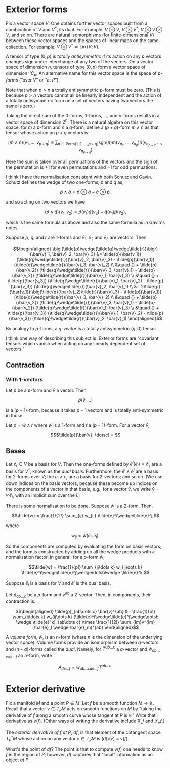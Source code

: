 <!-- -*- fill-column: 64; eval: (auto-fill-mode -1); eval: (visual-fill-column-mode 1); eval: (visual-line-mode 1); eval: (adaptive-wrap-prefix-mode 1) -*- -->

# Exterior forms

Fix a vector space $V$. One obtains further vector spaces built from a combination of $V$ and $V^*$, its dual. For example: $V \otimes V$, $V \otimes V^*$, $V \otimes V \otimes V$, and so on. There are natural isomorphisms (for finite-dimensional $V$) between these vector spaces and the spaces of linear maps on the same collection. For example, $V \otimes V^* \simeq \mathop{\mathrm{Lin}}(V; V)$. 

A tensor of type $(0, p)$ is _totally antisymmetric_ if its action on any $p$ vectors changes sign under interchange of any two of the vectors. On a vector space of dimension $n$, tensors of type $(0, p)$ form a vector space of dimension ${}^nC_p$. An alternative name for this vector space is the space of _$p$-forms_ (“over $V$” or “at $P$”). 

Note that when $p>n$ a totally antisymmetric $p$-form must be zero. (This is because $p>n$ vectors cannot all be linearly independent and the action of a totally antisymmetric form on a set of vectors having two vectors the same is zero.)

Taking the direct sum of the $0$-forms, $1$-forms, ..., and $n$-forms results in a vector space of dimension $2^n$. There is a natural algebra on this vector space: for $\tilde{m}$ a $p$-form and $\tilde{n}$ a $q$-form, define a $(p+q)$-form $\tilde{m}\wedge \tilde{n}$ as that tensor whose action on $p+q$ vectors is:

```math
(\tilde{m}\wedge\tilde{n})(v_1, \dotsc, v_{p+q}) \equiv 
	\sum_{\pi \in {\mathrm{Perm}}(1, 2, \dotsc, p+q)} 
	\mathrm{sgn}(\pi)
	\tilde{m}(v_{\pi_1}, \dotsc, v_{\pi_p}) \tilde{n}(v_{\pi_{p+1}}, \dotsc, v_{\pi_{p+q}}) 
```

Here the sum is taken over all permuations of the vectors and the sign of the permutation is $+1$ for even permutations and $-1$ for odd permuations. 

I think I have the normalisation consistent with both Schutz and Gavin. Schutz defines the wedge of two one-forms, $\tilde{p}$ and $\tilde{q}$ as,
```math
\tilde{p} \wedge \tilde{q} = \tilde{p}\otimes \tilde{q} - \tilde{q}\otimes\tilde{p},
```
and so acting on two vectors we have
```math
(\tilde{p} \wedge \tilde{q})(v_1, v_2) = \tilde{p}(v_1) \tilde{q}(v_2) - \tilde{q}(v_1)\tilde{p}(v_2),
```
which is the same formula as above and also the same formula as in Gavin's notes.

Suppose $\tilde{p}$, $\tilde{q}$, and $\tilde{r}$ are 1-forms and $\bar{v}_1$, $\bar{v}_2$ and $\bar{v}_3$ are vectors. Then
```math
\begin{aligned}
\bigl(\tilde{p}\wedge(\tilde{q}\wedge\tilde{r})\bigr)(\bar{v}_1, \bar{v}_2, \bar{v}_3) 
&=  \tilde{p}(\bar{v_1}) (\tilde{q}\wedge\tilde{r})(\bar{v}_2, \bar{v}_3) - \tilde{p}(\bar{v_1}) (\tilde{q}\wedge\tilde{r})(\bar{v}_3, \bar{v}_2) \\
&\quad {} + \tilde{p}(\bar{v_2}) (\tilde{q}\wedge\tilde{r})(\bar{v}_3, \bar{v}_1) - \tilde{p}(\bar{v_2}) (\tilde{q}\wedge\tilde{r})(\bar{v}_1, \bar{v}_3) \\
&\quad {} + \tilde{p}(\bar{v_3}) (\tilde{q}\wedge\tilde{r})(\bar{v}_1, \bar{v}_2) - \tilde{p}(\bar{v_3}) (\tilde{q}\wedge\tilde{r})(\bar{v}_2, \bar{v}_1) \\
&=  2\tilde{p}(\bar{v_1}) \big(\tilde{q}(\bar{v}_2)\tilde{r}(\bar{v}_3) - \tilde{p}(\bar{v_1}) (\tilde{q}\wedge\tilde{r})(\bar{v}_3, \bar{v}_2) \\
&\quad {} + \tilde{p}(\bar{v_2}) (\tilde{q}\wedge\tilde{r})(\bar{v}_3, \bar{v}_1) - \tilde{p}(\bar{v_2}) (\tilde{q}\wedge\tilde{r})(\bar{v}_1, \bar{v}_3) \\
&\quad {} + \tilde{p}(\bar{v_3}) (\tilde{q}\wedge\tilde{r})(\bar{v}_1, \bar{v}_2) - \tilde{p}(\bar{v_3}) (\tilde{q}\wedge\tilde{r})(\bar{v}_2, \bar{v}_1)
\end{aligned}
```

By analogy to $p$-forms, a _$q$-vector_ is a totally
antisymmetric $(q,0)$ tensor.

I think one way of describing this subject is: Exterior forms
are “covariant tensors which vanish when acting on any linearly
dependent set of vectors.”

## Contraction

### With $1$-vectors

Let $\tilde{p}$ be a $p$-form and $\bar{v}$ a vector. Then
```math
\tilde{p}(\bar{v}, \dotsc)
```
is a $(p-1)$-form, because it takes $p-1$ vectors and is totally anti-symmetric in those. 

Let $\tilde{p} = \tilde{w}\wedge\tilde{r}$ where $\tilde{w}$ is a 1-form and $\tilde{r}$ a $(p-1)$-form. For a vector $\bar{v}$, 
```math
$\tilde{p}(\bar{v}, \dotsc) = 
```

## Bases

Let $\bar{e}_i \in V$ be a basis for $V$. Then the one-forms defined by $\tilde{e}^i(\bar{e}_j) = \delta^i{}_j$ are a basis for $V^*$, known as the _dual basis_. Furthermore, the $\tilde{e}^i \wedge \tilde{e}^j$ are a basis for 2-forms over $V$; the $\bar{e}_i\wedge\bar{e}_j$ are a basis for 2-vectors; and so on. (We use down indices on the basis vectors, because these become up indices on the components of a vector in that basis, e.g., for a vector $\bar{v}$, we write $\bar{v} = v^i \bar{e}_i$, with an implicit sum over the $i$.)

There is some normalisation to be done. Suppose $\tilde{w}$ is a 2-form. Then,
```math
\tilde{w} = \frac{1}{2!} \sum_{ij} w_{ij} \tilde{e}^i\wedge\tilde{e}^j,
```
where
```math
w_{ij} = \tilde{w}(\bar{e}_i, \bar{e}_j).
```
So the components are computed by evaluating the form on basis vectors; and the form is constructed by adding up all the wedge products with a normalisation factor. In general, for a $p$-form $\tilde{w}$,
```math
\tilde{w} = \frac{1}{p!} \sum_{ij\dots k} w_{ij\dots k} \tilde{e}^i\wedge\tilde{e}^j\wedge\dotsb\wedge \tilde{e}^k.
```

Suppose $\bar{e}_i$ is a basis for $V$ and $\tilde{e}^i$ is the dual basis. 






Let $\tilde{p}_{ab\dots c}$ be a $p$-form and $\bar{v}^{ab}$ a 2-vector. Then, in components, their contraction is:
```math
\begin{aligned}
\tilde{p}_{ab\dots c} \bar{v}^{ab} 
&= \frac{1}{p!} \sum_{ij\dots k} w_{ij\dots k} (\tilde{e}^i\wedge\tilde{e}^j\wedge\dotsb
  \wedge \tilde{e}^k)_{ab\dots c} 
\times \frac{1}{2!} \sum_{lm}v^{lm} (\bar{e}_l \wedge \bar{e}_m)^{ab}
\end{aligned}
```


A _volume form_, $\tilde{w}$, is an $n$-form (where $n$ is the dimension of the underlying vector space). Volume forms provide an isomorphism between $q$-vectors and $(n-q)$-forms called the _dual_. Namely, for $T^{ab\dots c}$ a $q$-vector and $\tilde{w}_{ab\dots cde\dots f}$ an $n$-form, write
```math
A_{de\dots f} = w_{ab\dots cde\dots f}T^{ab\dots c}.
```



# Exterior derivative

Fix a manifold $M$ and a point $P \in M$. Let $f$ be a smooth function $M \to \mathbb{R}$. Recall that a vector $v \in T_P M$ acts on smooth functions on $M$ by “taking the derivative of $f$ along a smooth curve whose tangent at $P$ is $v$.” Write that derivative as $v(f)$. (Other ways of writing the derivative include $\nabla_v f$ and $\mathcal{L}_v f$.)

The _exterior derivative of $f$ at $P$_, $df$, is that element
of the cotangent space $T^*_P M$ whose action on any vector $v\in
T_P M$ is $(df)(v) \equiv v(f)$.

What's the point of $df$? The point is that to compute $v(f)$
one needs to know $f$ in the region of $P$; however, $df$
captures that “local” information as an object _at_ $P$.



